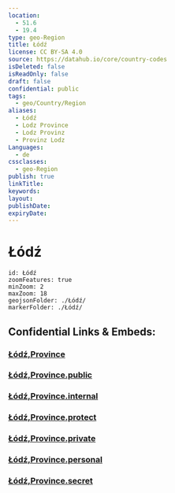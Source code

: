 ```yaml
---
location:
  - 51.6
  - 19.4
type: geo-Region
title: Łódź
license: CC BY-SA 4.0
source: https://datahub.io/core/country-codes
isDeleted: false
isReadOnly: false
draft: false
confidential: public
tags:
  - geo/Country/Region
aliases:
  - Łódź
  - Lodz Province
  - Lodz Provinz
  - Provinz Lodz
Languages:
  - de
cssclasses:
  - geo-Region
publish: true
linkTitle:
keywords:
layout:
publishDate:
expiryDate:
---
```


# Łódź

```leaflet
id: Łódź
zoomFeatures: true 
minZoom: 2 
maxZoom: 18
geojsonFolder: ./Łódź/
markerFolder: ./Łódź/
```


## Confidential Links & Embeds: 

### [Łódź,Province](/_Standards/Earth/Continent/Europe/Europe~East/Poland/Provinces~Poland/Łódź,Province.md) 

### [Łódź,Province.public](/_public/Earth/Continent/Europe/Europe~East/Poland/Provinces~Poland/Łódź,Province.public.md) 

### [Łódź,Province.internal](/_internal/Earth/Continent/Europe/Europe~East/Poland/Provinces~Poland/Łódź,Province.internal.md) 

### [Łódź,Province.protect](/_protect/Earth/Continent/Europe/Europe~East/Poland/Provinces~Poland/Łódź,Province.protect.md) 

### [Łódź,Province.private](/_private/Earth/Continent/Europe/Europe~East/Poland/Provinces~Poland/Łódź,Province.private.md) 

### [Łódź,Province.personal](/_personal/Earth/Continent/Europe/Europe~East/Poland/Provinces~Poland/Łódź,Province.personal.md) 

### [Łódź,Province.secret](/_secret/Earth/Continent/Europe/Europe~East/Poland/Provinces~Poland/Łódź,Province.secret.md)

